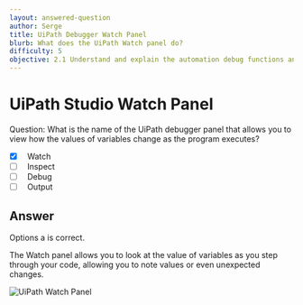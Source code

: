 ```yaml
---
layout: answered-question
author: Serge
title: UiPath Debugger Watch Panel
blurb: What does the UiPath Watch panel do?
difficulty: 5
objective: 2.1 Understand and explain the automation debug functions and usage such as breakpoints
---
```

<h1>UiPath Studio Watch Panel</h1>

Question: What is the name of the UiPath debugger panel that allows you to view how the values of variables change as the program executes?

- [x] &nbsp;  Watch
- [ ] &nbsp;  Inspect
- [ ] &nbsp;  Debug
- [ ] &nbsp;  Output

## Answer

Options a is correct.

The Watch panel allows you to look at the value of variables as you step through your code, allowing you to note values or even unexpected changes.

![UiPath Watch Panel](https://files.readme.io/d7403f4-debug.png "The UiPath Debugger has many panels including Watch.")
